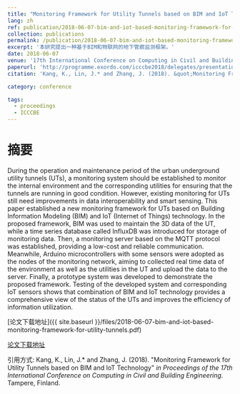 ```yaml
---
title: "Monitoring Framework for Utility Tunnels based on BIM and IoT Technology"
lang: zh
ref: publication/2018-06-07-bim-and-iot-based-monitoring-framework-for-utility-tunnels
collection: publications
permalink: /publication/2018-06-07-bim-and-iot-based-monitoring-framework-for-utility-tunnels
excerpt: '本研究提出一种基于BIM和物联网的地下管廊监测框架。'
date: 2018-06-07
venue: '17th International Conference on Computing in Civil and Building Engineering'
paperurl: 'http://programme.exordo.com/icccbe2018/delegates/presentation/346/'
citation: 'Kang, K., Lin, J.* and Zhang, J. (2018). &quot;Monitoring Framework for Utility Tunnels based on BIM and IoT Technology&quot; <i>in Proceedings of the 17th International Conference on Computing in Civil and Building Engineering</i>. Tampere, Finland.'

category: conference

tags: 
  - proceedings
  - ICCCBE
---
```



摘要
====

During the operation and maintenance period of the urban underground utility tunnels (UTs), a monitoring system should be established to monitor the internal environment and the corresponding utilities for ensuring that the tunnels are running in good condition. However, existing monitoring for UTs still need improvements in data interoperability and smart sensing. This paper established a new monitoring framework for UTs based on Building Information Modeling (BIM) and IoT (Internet of Things) technology. In the proposed framework, BIM was used to maintain the 3D data of the UT, while a time series database called InfluxDB was introduced for storage of monitoring data. Then, a monitoring server based on the MQTT protocol was established, providing a low-cost and reliable communication. Meanwhile, Arduino microcontrollers with some sensors were adopted as the nodes of the monitoring network, aiming to collected real time data of the environment as well as the utilities in the UT and upload the data to the server. Finally, a prototype system was developed to demonstrate the proposed framework. Testing of the developed system and corresponding IoT sensors shows that combination of BIM and IoT technology provides a comprehensive view of the status of the UTs and improves the efficiency of information utilization.

[论文下载地址]({{ site.baseurl }}/files/2018-06-07-bim-and-iot-based-monitoring-framework-for-utility-tunnels.pdf)

[论文下载地址](http://programme.exordo.com/icccbe2018/delegates/presentation/346/)

引用方式: Kang, K., Lin, J.* and Zhang, J. (2018). &quot;Monitoring Framework for Utility Tunnels based on BIM and IoT Technology&quot; <i>in Proceedings of the 17th International Conference on Computing in Civil and Building Engineering</i>. Tampere, Finland.